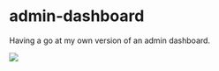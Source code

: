 # admin-dashboard
Having a go at my own version of an admin dashboard.

![](Screenshot_2022-08-24_16-56-22.png)
